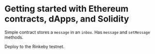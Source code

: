 # Getting started with Ethereum contracts, dApps, and Solidity


Simple contract stores a `message` in an `inbox`. Has `message` and `setMessage` methods. 

Deploy to the Rinkeby testnet. 
